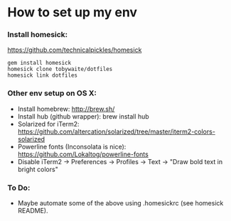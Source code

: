 # How to set up my env #

### Install homesick: ###
https://github.com/technicalpickles/homesick

    gem install homesick
    homesick clone tobywaite/dotfiles
    homesick link dotfiles

### Other env setup on OS X: ###
- Install homebrew: http://brew.sh/
- Install hub (github wrapper): brew install hub
- Solarized for iTerm2: https://github.com/altercation/solarized/tree/master/iterm2-colors-solarized
- Powerline fonts (Inconsolata is nice): https://github.com/Lokaltog/powerline-fonts
- Disable iTerm2 -> Preferences -> Profiles -> Text -> "Draw bold text in bright colors"

### To Do: ###
- Maybe automate some of the above using .homesickrc (see homesick README).
